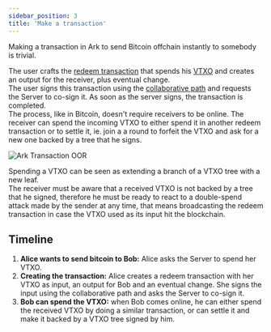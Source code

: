 ```yaml
---
sidebar_position: 3
title: 'Make a transaction'
---
```


Making a transaction in Ark to send Bitcoin offchain instantly to somebody is trivial.

The user crafts the [redeem transaction](concepts.md#redeem-transaction) that spends his [VTXO](concepts.md#vtxo) and creates an output for the receiver, plus eventual change.  
The user signs this transaction using the [collaborative path](concepts.md#collaborative-path) and requests the Server to co-sign it. As soon as the server signs, the transaction is completed.  
The process, like in Bitcoin, doesn't require receivers to be online.
The receiver can spend the incoming VTXO to either spend it in another redeem transaction or to settle it, ie. join a a round to forfeit the VTXO and ask for a new one backed by a tree that he signs.

![Ark Transaction OOR](/img/offchain-tx.png)

Spending a VTXO can be seen as extending a branch of a VTXO tree with a new leaf.  
The receiver must be aware that a received VTXO is not backed by a tree that he signed, therefore he must be ready to react to a double-spend attack made by the sender at any time, that means broadcasting the redeem transaction in case the VTXO used as its input hit the blockchain.

## Timeline

1. **Alice wants to send bitcoin to Bob:** Alice asks the Server to spend  her VTXO.
2. **Creating the transaction:** Alice creates a redeem transaction with her VTXO as input, an output for Bob and an eventual change. She signs the input using the collaborative path and asks the Server to co-sign it.
3. **Bob can spend the VTXO:** when Bob comes online, he can either spend the received VTXO by doing a similar transaction, or can settle it and make it backed by a VTXO tree signed by him.
